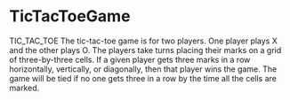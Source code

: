 # TicTacToeGame
TIC_TAC_TOE
The tic-tac-toe game is for two players. One player plays X and the other plays O. 
The players take turns placing their marks on a grid of three-by-three cells. 
If a given player gets three marks in a row horizontally, vertically, or diagonally, then that player wins the game.
The game will be tied if no one gets three in a row by the time all the cells are marked.
